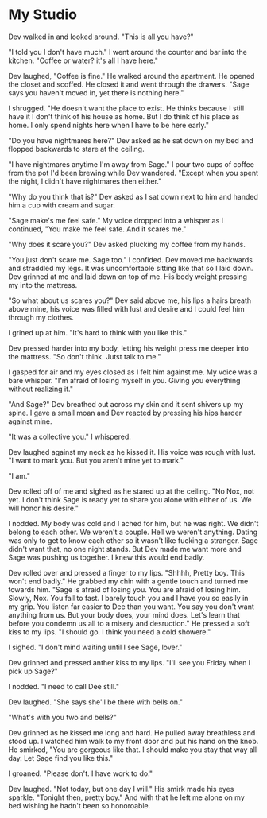 # My Studio

Dev walked in and looked around.  "This is all you have?"

"I told you I don't have much."  I went around the counter and bar into the kitchen.  "Coffee or water?  it's all I have here."

Dev laughed, "Coffee is fine."  He walked around the apartment.  He opened the closet and scoffed.   He closed it and went through the drawers.  "Sage says you haven't moved in, yet there is nothing here."

I shrugged.  "He doesn't want the place to exist.  He thinks because I still have it I don't think of his house as home.  But I do think of his place as home.  I only spend nights here when I have to be here early."

"Do you have nightmares here?"  Dev asked as he sat down on my bed and flopped backwards to stare at the ceiling.

"I have nightmares anytime I'm away from Sage." I pour two cups of coffee from the pot I'd been brewing while Dev wandered.  "Except when you spent the night, I didn't have nightmares then either."

"Why do you think that is?"  Dev asked as I sat down next to him and handed him a cup with cream and sugar.

"Sage make's me feel safe." My voice dropped into a whisper as I continued, "You make me feel safe.  And it scares me."

"Why does it scare you?"  Dev asked plucking my coffee from my hands.

"You just don't scare me.  Sage too." I confided.  Dev moved me backwards and straddled my legs.  It was uncomfortable sitting like that so I laid down.  Dev grinned at me and laid down on top of me.  His body weight pressing my into the mattress.

"So what about us scares you?"  Dev said above me, his lips a hairs breath above mine, his voice was filled with lust and desire and I could feel him through my clothes.

I grined up at him.  "It's hard to think with you like this."

Dev pressed harder into my body, letting his weight press me deeper into the mattress.  "So don't think.  Jutst talk to me."

I gasped for air and my eyes closed as I felt him against me.  My voice was a bare whisper.  "I'm afraid of losing myself in you.  Giving you everything without realizing it."

"And Sage?"  Dev breathed out across my skin and it sent shivers up my spine.  I gave a small moan and Dev reacted by pressing his hips harder against mine.

"It was a collective you."  I whispered.

Dev laughed against my neck as he kissed it.  His voice was rough with lust.  "I want to mark you.   But you aren't mine yet to mark."

"I am."

Dev rolled off of me and sighed as he stared up at the ceiling. "No Nox, not yet.  I don't think Sage is ready yet to share you alone with either of us.  We will honor his desire."

I nodded.  My body was cold and I ached for him, but he was right.  We didn't belong to each other.  We weren't a couple.  Hell we weren't anything.  Dating was only to get to know each other so it wasn't like fucking a stranger.  Sage didn't want that, no one night stands.  But Dev made me want more and Sage was pushing us together.  I knew this would end badly.

Dev rolled over and pressed a finger to my lips.  "Shhhh, Pretty boy.  This won't end badly."  He grabbed my chin with a gentle touch and turned me towards him.  "Sage is afraid of losing you.  You are afraid of losing him.  Slowly, Nox.  You fall to fast.  I barely touch you and I have you so easily in my grip.  You listen far easier to Dee than you want.  You say you don't want anything from us.  But your body does, your mind does.  Let's learn that before you condemn us all to a misery and desruction."  He pressed a soft kiss to my lips.  "I should go.  I think you need a cold showere."

I sighed.  "I don't mind waiting until I see Sage, lover."

Dev grinned and pressed anther kiss to my lips.  "I'll see you Friday when I pick up Sage?"

I nodded.  "I need to call Dee still."

Dev laughed.  "She says she'll be there with bells on."

"What's with you two and bells?"

Dev grinned as he kissed me long and hard.  He pulled away breathless and stood up.  I watched him walk to my front door and put his hand on the knob.  He smirked, "You are gorgeous like that.  I should make you stay that way all day.  Let Sage find you like this."

I groaned.  "Please don't.  I have work to do."

Dev laughed.  "Not today, but one day I will."  His smirk made his eyes sparkle.  "Tonight then, pretty boy."  And with that he left me alone on my bed wishing he hadn't been so honoroable.

